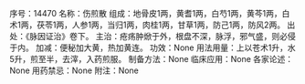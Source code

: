 序号：14470
名称：伤煎散
组成：地骨皮1两，黄耆1两，白芍1两，黄芩1两，白术1两，茯苓1两，人参1两，当归1两，肉桂1两，甘草1两，防己1两，防风2两。
出处：《脉因证治》卷下。
主治：疮疡肿焮于外，根盘不深，脉浮，邪气盛，则必侵于内。
加减：便秘加大黄，热加黄连。
功效：None
用法用量：上以苍术1升，水5升，煎至半，去滓，入药煎服。
制备方法：None
临床应用：None
各家论述：None
用药禁忌：None
附注：None
